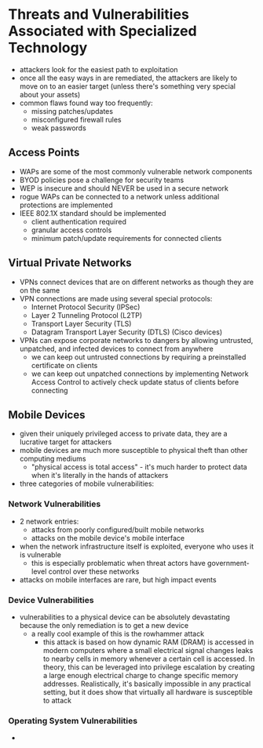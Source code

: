 # Threats and Vulnerabilities Associated with Specialized Technology

- attackers look for the easiest path to exploitation
- once all the easy ways in are remediated, the attackers are likely to move on to an easier target (unless there's something very special about your assets)
- common flaws found way too frequently:
    - missing patches/updates
    - misconfigured firewall rules
    - weak passwords

## Access Points

- WAPs are some of the most commonly vulnerable network components
- BYOD policies pose a challenge for security teams
- WEP is insecure and should NEVER be used in a secure network
- rogue WAPs can be connected to a network unless additional protections are implemented
- IEEE 802.1X standard should be implemented
    - client authentication required
    - granular access controls
    - minimum patch/update requirements for connected clients

## Virtual Private Networks

- VPNs connect devices that are on different networks as though they are on the same
- VPN connections are made using several special protocols:
    - Internet Protocol Security (IPSec)
    - Layer 2 Tunneling Protocol (L2TP)
    - Transport Layer Security (TLS)
    - Datagram Transport Layer Security (DTLS) (Cisco devices)
- VPNs can expose corporate networks to dangers by allowing untrusted, unpatched, and infected devices to connect from anywhere
    - we can keep out untrusted connections by requiring a preinstalled certificate on clients
    - we can keep out unpatched connections by implementing Network Access Control to actively check update status of clients before connecting

## Mobile Devices

- given their uniquely privileged access to private data, they are a lucrative target for attackers
- mobile devices are much more susceptible to physical theft than other computing mediums
    - "physical access is total access" - it's much harder to protect data when it's literally in the hands of attackers
- three categories of mobile vulnerabilities:

### Network Vulnerabilities

- 2 network entries:
    - attacks from poorly configured/built mobile networks
    - attacks on the mobile device's mobile interface
- when the network infrastructure itself is exploited, everyone who uses it is vulnerable
    - this is especially problematic when threat actors have government-level control over these networks
- attacks on mobile interfaces are rare, but high impact events

### Device Vulnerabilities

- vulnerabilities to a physical device can be absolutely devastating because the only remediation is to get a new device
    - a really cool example of this is the rowhammer attack
        - this attack is based on how dynamic RAM (DRAM) is accessed in modern computers where a small electrical signal changes leaks to nearby cells in memory whenever a certain cell is accessed.  In theory, this can be leveraged into privilege escalation by creating a large enough electrical charge to change specific memory addresses.  Realistically, it's basically impossible in any practical setting, but it does show that virtually all hardware is susceptible to attack

### Operating System Vulnerabilities 

- 